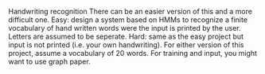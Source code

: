 Handwriting recognition
There can be an easier version of this and a more difficult one.
Easy: design a system based on HMMs to recognize a finite vocabulary of hand written words were the input is printed by the user. Letters are assumed to be seperate.
Hard: same as the easy project but input is not printed (i.e. your own handwriting).
For either version of this project, assume a vocabulary of 20 words. For training and input, you might want to use graph paper.